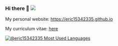 ### Hi there 👋 <a href="https://github.com/eric15342335/eric15342335"><img src="https://img.shields.io/github/last-commit/eric15342335/eric15342335?label=profile%20updated&style=flat-square"></a>

<!--
**eric15342335/eric15342335** is a ✨ _special_ ✨ repository because its `README.md` (this file) appears on your GitHub profile.

Here are some ideas to get you started:

- 🔭 I’m currently working on ...
- 🌱 I’m currently learning ...
- 👯 I’m looking to collaborate on ...
- 🤔 I’m looking for help with ...
- 💬 Ask me about ...
- 📫 How to reach me: ...
- 😄 Pronouns: ...
- ⚡ Fun fact: ...
-->

My personal website: <https://eric15342335.github.io>

My curriculum vitae: [here](https://eric15342335.github.io/assets/ChengHoMingCV.pdf)

[![@eric15342335 Most Used Languages](https://github-readme-stats.vercel.app/api/top-langs/?username=eric15342335&layout=compact&langs_count=12&theme=radical)](https://github.com/eric15342335)
